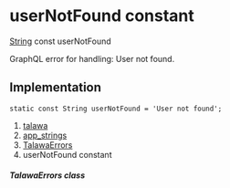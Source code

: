 
<div>

# userNotFound constant

</div>


[String](https://api.flutter.dev/flutter/dart-core/String-class.html)
const userNotFound



GraphQL error for handling: User not found.



## Implementation

``` language-dart
static const String userNotFound = 'User not found';
```







1.  [talawa](../../index.md)
2.  [app_strings](../../constants_app_strings/)
3.  [TalawaErrors](../../constants_app_strings/TalawaErrors-class.md)
4.  userNotFound constant

##### TalawaErrors class







